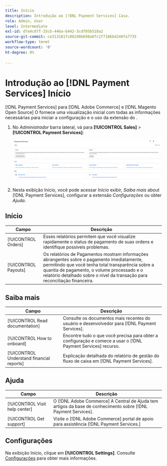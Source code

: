 ```yaml
---
title: Início
description: Introdução ao [!DNL Payment Services] Casa.
role: Admin, User
level: Intermediate
exl-id: d7a4c87f-33cb-446a-b442-3cdf05b518a2
source-git-commit: ce313181fc082d0b698a0fc1f7186b4240fa7735
workflow-type: tm+mt
source-wordcount: '0'
ht-degree: 0%

---
```


# Introdução ao [!DNL Payment Services] Início

[!DNL Payment Services] para [!DNL Adobe Commerce] e [!DNL Magento Open Source] O fornece uma visualização inicial com todas as informações necessárias para iniciar a configuração e o uso da extensão do .

1. No _Administrador_ barra lateral, vá para **[!UICONTROL Sales]** > **[!UICONTROL Payment Services]**:

   ![Exibição da página inicial](assets/home-view.png)

1. Nesta exibição Início, você pode acessar _Início_ exibir, _Saiba mais_ about [!DNL Payment Services], configurar a extensão _Configurações_ ou obter _Ajuda_.

## Início

| Campo | Descrição |
|---|---|
| [!UICONTROL Orders] | Esses relatórios permitem que você visualize rapidamente o status de pagamento de suas ordens e identifique possíveis problemas. |
| [!UICONTROL Payouts] | Os relatórios de Pagamentos mostram informações abrangentes sobre o pagamento imediatamente, permitindo que você tenha total transparência sobre a quantia de pagamento, o volume processado e o relatório detalhado sobre o nível da transação para reconciliação financeira. |

## Saiba mais

| Campo | Descrição |
|---|---|
| [!UICONTROL Read documentation] | Consulte os documentos mais recentes do usuário e desenvolvedor para [!DNL Payment Services]. |
| [!UICONTROL How to onboard] | Encontre tudo o que você precisa para obter a configuração e comece a usar o [!DNL Payment Services] recurso. |
| [!UICONTROL Understand financial reports] | Explicação detalhada do relatório de gestão do fluxo de caixa em [!DNL Payment Services]. |

## Ajuda

| Campo | Descrição |
|---|---|
| [!UICONTROL Visit help center] | O [!DNL Adobe Commerce] A Central de Ajuda tem artigos da base de conhecimento sobre [!DNL Payment Services]. |
| [!UICONTROL Get support] | Visite o [!DNL Adobe Commerce] portal de apoio para assistência [!DNL Payment Services.] |

## Configurações

Na exibição Início, clique em **[!UICONTROL Settings]**. Consulte [Configurações](settings.md) para obter mais informações.
